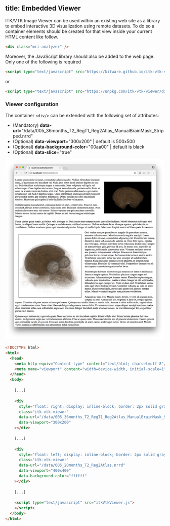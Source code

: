 title: Embedded Viewer
---

ITK/VTK Image Viewer can be used within an existing web site as a library to embed interactive 3D visualization using remote datasets.
To do so a container elements should be created for that view inside your current HTML content like follow.

```html
<div class="mri-analyzer" />
```

Moreover, the JavaScript library should also be added to the web page. Only one of the following is required

```html
<script type="text/javascript" src="https://kitware.github.io/itk-vtk-viewer/app/itkVtkViewer.js">
```

or

```html
<script type="text/javascript" src="https://unpkg.com/itk-vtk-viewer/dist/itkVtkViewer.js">
```

### Viewer configuration

The container `<div/>` can be extended with the following set of attributes:

- (Mandatory) __data-url__="/data/005_36months_T2_RegT1_Reg2Atlas_ManualBrainMask_Stripped.nrrd"
- (Optional) __data-viewport__="300x200" | default is 500x500
- (Optional) __data-background-color__="00aa00" | default is black
- (Optional) __data-slice__="true"


![ItkVtkViewer-embedded](./embeddedViewer.jpg)

```html
<!DOCTYPE html>
<html>
  <head>
    <meta http-equiv="Content-type" content="text/html; charset=utf-8"/>
    <meta name="viewport" content="width=device-width, initial-scale=1">
  </head>
  <body>

    [...]

    <div
      style="float: right; display: inline-block; border: 2px solid gray; margin: 20px;"
      class="itk-vtk-viewer"
      data-url="/data/005_36months_T2_RegT1_Reg2Atlas_ManualBrainMask_Stripped.nrrd"
      data-viewport="300x200"
    ></div>

    [...]

    <div
      style="float: left; display: inline-block; border: 2px solid gray; margin: 20px;"
      class="itk-vtk-viewer"
      data-url="/data/005_20months_T2_Reg2Atlas.nrrd"
      data-viewport="400x400"
      data-background-color="ffffff"
    ></div>

    [...]

    <script type="text/javascript" src="itkVtkViewer.js">
    </script>
  </body>
</html>
```
